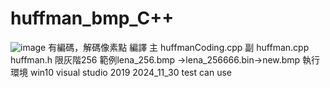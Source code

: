 # huffman_bmp_C++
![image](https://github.com/user-attachments/assets/f5335fef-6385-44f1-b6f1-e303e65e8881)
有編碼，解碼像素點
編譯 主 huffmanCoding.cpp 副 huffman.cpp huffman.h
限灰階256  範例lena_256.bmp ->lena_256666.bin->new.bmp
執行環境 win10  visual studio 2019
2024_11_30 test can use
